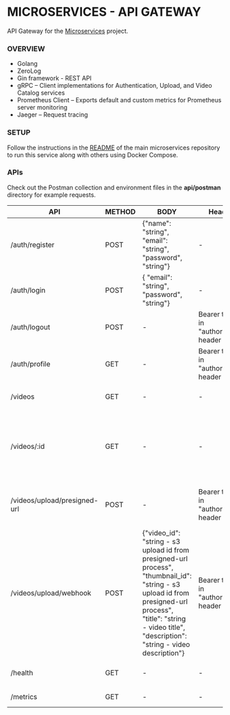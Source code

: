 # MICROSERVICES - API GATEWAY

API Gateway for the [Microservices](https://github.com/SagarMaheshwary/microservices) project.

### OVERVIEW

- Golang
- ZeroLog
- Gin framework - REST API
- gRPC – Client implementations for Authentication, Upload, and Video Catalog services
- Prometheus Client – Exports default and custom metrics for Prometheus server monitoring
- Jaeger – Request tracing

### SETUP

Follow the instructions in the [README](https://github.com/SagarMaheshwary/microservices?tab=readme-ov-file#setup) of the main microservices repository to run this service along with others using Docker Compose.

### APIs

Check out the Postman collection and environment files in the **api/postman** directory for example requests.

| API                          | METHOD | BODY                                                                                                                                                                                                               | Headers                                | Description                                                                                                                                          |
| ---------------------------- | ------ | ------------------------------------------------------------------------------------------------------------------------------------------------------------------------------------------------------------------ | -------------------------------------- | ---------------------------------------------------------------------------------------------------------------------------------------------------- |
| /auth/register               | POST   | {"name": "string", "email": "string", "password", "string"}                                                                                                                                                        | -                                      | User registration - [authentication service](https://github.com/SagarMaheshwary/microservices-authentication-service)                                |
| /auth/login                  | POST   | { "email": "string", "password", "string"}                                                                                                                                                                         | -                                      | User login - authentication service                                                                                                                  |
| /auth/logout                 | POST   | -                                                                                                                                                                                                                  | Bearer token in "authorization" header | User logout - authentication service                                                                                                                 |
| /auth/profile                | GET    | -                                                                                                                                                                                                                  | Bearer token in "authorization" header | Get currently logged in user - authentication service                                                                                                |
| /videos                      | GET    | -                                                                                                                                                                                                                  | -                                      | List videos - [video catalog service](https://github.com/SagarMaheshwary/microservices-video-catalog-service)                                        |
| /videos/:id                  | GET    | -                                                                                                                                                                                                                  | -                                      | Get specified video details as well as DASH manifest url from cloudfront for streaming that video - video catalog service                            |
| /videos/upload/presigned-url | POST   | -                                                                                                                                                                                                                  | Bearer token in "authorization" header | Get S3 presigned url for uploading a video from frontend/postman - [upload service](https://github.com/SagarMaheshwary/microservices-upload-service) |
| /videos/upload/webhook       | POST   | {"video_id": "string - s3 upload id from presigned-url process", "thumbnail_id": "string - s3 upload id from presigned-url process", "title": "string - video title", "description": "string - video description"} | Bearer token in "authorization" header | Create a video - upload service                                                                                                                      |
| /health                      | GET    | -                                                                                                                                                                                                                  | -                                      | Service healthcheck endpoint                                                                                                                         |
| /metrics                     | GET    | -                                                                                                                                                                                                                  | -                                      | Prometheus metrics endpoint                                                                                                                          |
